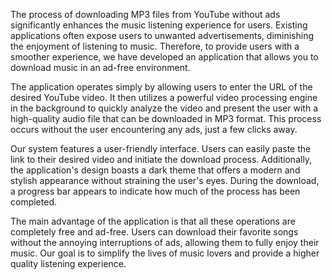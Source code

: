 The process of downloading MP3 files from YouTube without ads significantly enhances the music listening experience for users. Existing applications often expose users to unwanted advertisements, diminishing the enjoyment of listening to music. Therefore, to provide users with a smoother experience, we have developed an application that allows you to download music in an ad-free environment.

The application operates simply by allowing users to enter the URL of the desired YouTube video. It then utilizes a powerful video processing engine in the background to quickly analyze the video and present the user with a high-quality audio file that can be downloaded in MP3 format. This process occurs without the user encountering any ads, just a few clicks away.

Our system features a user-friendly interface. Users can easily paste the link to their desired video and initiate the download process. Additionally, the application's design boasts a dark theme that offers a modern and stylish appearance without straining the user's eyes. During the download, a progress bar appears to indicate how much of the process has been completed.

The main advantage of the application is that all these operations are completely free and ad-free. Users can download their favorite songs without the annoying interruptions of ads, allowing them to fully enjoy their music. Our goal is to simplify the lives of music lovers and provide a higher quality listening experience.
